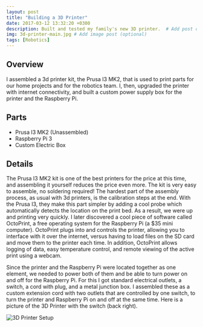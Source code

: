 ```yaml
---
layout: post
title: "Building a 3D Printer"
date: 2017-03-12 13:32:20 +0300
description: Built and tested my family's new 3D printer.  # Add post description (optional)
img: 3d-printer-main.jpg # Add image post (optional)
tags: [Robotics]
---
```


## Overview
I assembled a 3d printer kit, the Prusa I3 MK2, that is used to print parts for our home projects and for the robotics team. I, then, upgraded the printer with internet connectivity, and built a custom power supply box for the printer and the Raspberry Pi.

## Parts
* Prusa I3 MK2 (Unassembled)
* Raspberry Pi 3 
* Custom Electric Box

## Details
The Prusa I3 MK2 kit is one of the best printers for the price at this time, and assembling it yourself reduces the price even more. The kit is very easy to assemble, no soldering required! The hardest part of the assembly process, as usual with 3d printers, is the calibration steps at the end. With the Prusa I3, they make this part simpler by adding a cool probe which automatically detects the location on the print bed. As a result, we were up and printing very quickly. I later discovered a cool piece of software called OctoPrint, a free operating system for the Raspberry Pi (a $35 mini computer). OctoPrint plugs into and controls the printer, allowing you to interface with it over the internet, versus having to load files on the SD card and move them to the printer each time. In addition, OctoPrint allows logging of data, easy temperature control, and remote viewing of the active print using a webcam. 

Since the printer and the Raspberry Pi were located together as one element, we needed to power both of them and be able to turn power on and off for the Raspberry Pi. For this I got standard electrical outlets, a switch, a cord with plug, and a metal junction box. I assembled these as a custom extension cord with two outlets that are controlled by one switch, to turn the printer and Raspberry Pi on and off at the same time.  Here is a picture of the 3D Printer with the switch (back right).

![3D Printer Setup](http://wbenb.github.io/assets/img/3DPrinterSwitch.jpg)
